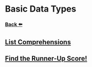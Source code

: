 
# Basic Data Types
### [Back ⬅️](../README.md)

## [List Comprehensions](List%20Comprehensions.md)
## [Find the Runner-Up Score!](Find%20the%20Runner-Up%20Score!.md)
